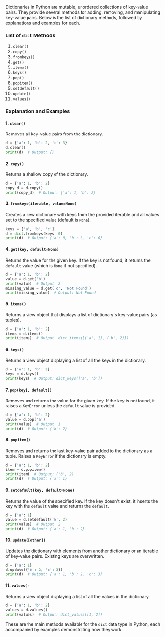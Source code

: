 Dictionaries in Python are mutable, unordered collections of key-value pairs. They provide several methods for adding, removing, and manipulating key-value pairs. Below is the list of dictionary methods, followed by explanations and examples for each.

### List of `dict` Methods
1. `clear()`
2. `copy()`
3. `fromkeys()`
4. `get()`
5. `items()`
6. `keys()`
7. `pop()`
8. `popitem()`
9. `setdefault()`
10. `update()`
11. `values()`

### Explanation and Examples

#### 1. `clear()`
Removes all key-value pairs from the dictionary.

```python
d = {'a': 1, 'b': 2, 'c': 3}
d.clear()
print(d)  # Output: {}
```

#### 2. `copy()`
Returns a shallow copy of the dictionary.

```python
d = {'a': 1, 'b': 2}
copy_d = d.copy()
print(copy_d)  # Output: {'a': 1, 'b': 2}
```

#### 3. `fromkeys(iterable, value=None)`
Creates a new dictionary with keys from the provided iterable and all values set to the specified value (default is `None`).

```python
keys = ['a', 'b', 'c']
d = dict.fromkeys(keys, 0)
print(d)  # Output: {'a': 0, 'b': 0, 'c': 0}
```

#### 4. `get(key, default=None)`
Returns the value for the given key. If the key is not found, it returns the `default` value (which is `None` if not specified).

```python
d = {'a': 1, 'b': 2}
value = d.get('b')
print(value)  # Output: 2
missing_value = d.get('c', 'Not Found')
print(missing_value)  # Output: Not Found
```

#### 5. `items()`
Returns a view object that displays a list of dictionary's key-value pairs (as tuples).

```python
d = {'a': 1, 'b': 2}
items = d.items()
print(items)  # Output: dict_items([('a', 1), ('b', 2)])
```

#### 6. `keys()`
Returns a view object displaying a list of all the keys in the dictionary.

```python
d = {'a': 1, 'b': 2}
keys = d.keys()
print(keys)  # Output: dict_keys(['a', 'b'])
```

#### 7. `pop(key[, default])`
Removes and returns the value for the given key. If the key is not found, it raises a `KeyError` unless the `default` value is provided.

```python
d = {'a': 1, 'b': 2}
value = d.pop('a')
print(value)  # Output: 1
print(d)  # Output: {'b': 2}
```

#### 8. `popitem()`
Removes and returns the last key-value pair added to the dictionary as a tuple. Raises a `KeyError` if the dictionary is empty.

```python
d = {'a': 1, 'b': 2}
item = d.popitem()
print(item)  # Output: ('b', 2)
print(d)  # Output: {'a': 1}
```

#### 9. `setdefault(key, default=None)`
Returns the value of the specified key. If the key doesn't exist, it inserts the key with the `default` value and returns the `default`.

```python
d = {'a': 1}
value = d.setdefault('b', 2)
print(value)  # Output: 2
print(d)  # Output: {'a': 1, 'b': 2}
```

#### 10. `update([other])`
Updates the dictionary with elements from another dictionary or an iterable of key-value pairs. Existing keys are overwritten.

```python
d = {'a': 1}
d.update({'b': 2, 'c': 3})
print(d)  # Output: {'a': 1, 'b': 2, 'c': 3}
```

#### 11. `values()`
Returns a view object displaying a list of all the values in the dictionary.

```python
d = {'a': 1, 'b': 2}
values = d.values()
print(values)  # Output: dict_values([1, 2])
```

These are the main methods available for the `dict` data type in Python, each accompanied by examples demonstrating how they work.